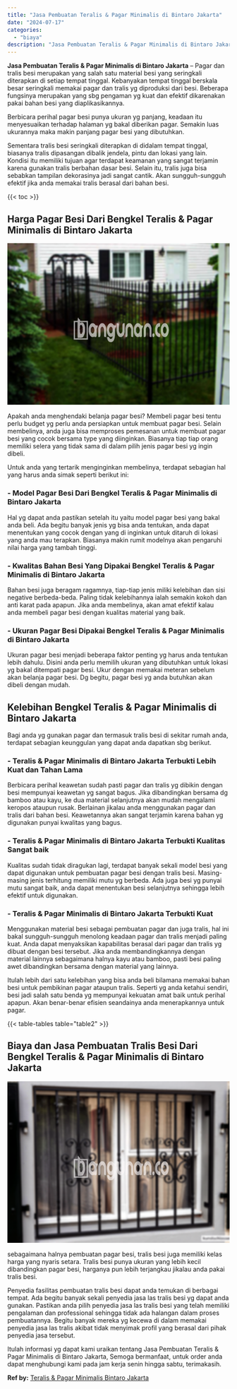 ```yaml
---
title: "Jasa Pembuatan Teralis & Pagar Minimalis di Bintaro Jakarta"
date: "2024-07-17"
categories: 
  - "biaya"
description: "Jasa Pembuatan Teralis & Pagar Minimalis di Bintaro Jakarta. Itulah informasi yg dapat kami uraikan tentang Jasa Pembuatan Teralis & Pagar Minimalis di Binta..."
---
```


**Jasa Pembuatan Teralis & Pagar Minimalis di Bintaro Jakarta** – Pagar dan tralis besi merupakan yang salah satu material besi yang seringkali diterapkan di setiap tempat tinggal. Kebanyakan tempat tinggal berskala besar seringkali memakai pagar dan tralis yg diproduksi dari besi. Beberapa fungsinya merupakan yang sbg pengaman yg kuat dan efektif dikarenakan pakai bahan besi yang diaplikasikannya.

Berbicara perihal pagar besi punya ukuran yg panjang, keadaan itu menyesuaikan terhadap halaman yg bakal diberikan pagar. Semakin luas ukurannya maka makin panjang pagar besi yang dibutuhkan.

Sementara tralis besi seringkali diterapkan di didalam tempat tinggal, biasanya tralis dipasangan dibalik jendela, pintu dan lokasi yang lain. Kondisi itu memiliki tujuan agar terdapat keamanan yang sangat terjamin karena gunakan tralis berbahan dasar besi. Selain itu, tralis juga bisa sebabkan tampilan dekorasinya jadi sangat cantik. Akan sungguh-sungguh efektif jika anda memakai tralis berasal dari bahan besi.

{{< toc >}}

## Harga Pagar Besi Dari Bengkel Teralis & Pagar Minimalis di Bintaro Jakarta

![Jasa Pembuatan Teralis & Pagar Minimalis di Bintaro Jakarta](/images/pagar-minimalis-murah-43.png)

Apakah anda menghendaki belanja pagar besi? Membeli pagar besi tentu perlu budget yg perlu anda persiapkan untuk membuat pagar besi. Selain membelinya, anda juga bisa memproses pemesanan untuk membuat pagar besi yang cocok bersama type yang diinginkan. Biasanya tiap tiap orang memiliki selera yang tidak sama di dalam pilih jenis pagar besi yg ingin dibeli.

Untuk anda yang tertarik menginginkan membelinya, terdapat sebagian hal yang harus anda simak seperti berikut ini:
### \- Model Pagar Besi Dari Bengkel Teralis & Pagar Minimalis di Bintaro Jakarta

Hal yg dapat anda pastikan setelah itu yaitu model pagar besi yang bakal anda beli. Ada begitu banyak jenis yg bisa anda tentukan, anda dapat menentukan yang cocok dengan yang di inginkan untuk ditaruh di lokasi yang anda mau terapkan. Biasanya makin rumit modelnya akan pengaruhi nilai harga yang tambah tinggi.

### \- Kwalitas Bahan Besi Yang Dipakai Bengkel Teralis & Pagar Minimalis di Bintaro Jakarta

Bahan besi juga beragam ragamnya, tiap-tiap jenis miliki kelebihan dan sisi negative berbeda-beda. Paling tidak kelebihannya ialah semakin kokoh dan anti karat pada apapun. Jika anda membelinya, akan amat efektif kalau anda membeli pagar besi dengan kualitas material yang baik.

### \- Ukuran Pagar Besi Dipakai Bengkel Teralis & Pagar Minimalis di Bintaro Jakarta

Ukuran pagar besi menjadi beberapa faktor penting yg harus anda tentukan lebih dahulu. Disini anda perlu memilih ukuran yang dibutuhkan untuk lokasi yg bakal ditempati pagar besi. Ukur dengan memakai meteran sebelum akan belanja pagar besi. Dg begitu, pagar besi yg anda butuhkan akan dibeli dengan mudah.

## Kelebihan Bengkel Teralis & Pagar Minimalis di Bintaro Jakarta

Bagi anda yg gunakan pagar dan termasuk tralis besi di sekitar rumah anda, terdapat sebagian keunggulan yang dapat anda dapatkan sbg berikut.

### \- Teralis & Pagar Minimalis di Bintaro Jakarta Terbukti Lebih Kuat dan Tahan Lama

Berbicara perihal keawetan sudah pasti pagar dan tralis yg dibikin dengan besi mempunyai keawetan yg sangat bagus. Jika dibandingkan bersama dg bamboo atau kayu, ke dua material selanjutnya akan mudah mengalami keropos ataupun rusak. Berlainan jikalau anda menggunakan pagar dan tralis dari bahan besi. Keawetannya akan sangat terjamin karena bahan yg digunakan punyai kwalitas yang bagus.

### \- Teralis & Pagar Minimalis di Bintaro Jakarta Terbukti Kualitas Sangat baik

Kualitas sudah tidak diragukan lagi, terdapat banyak sekali model besi yang dapat digunakan untuk pembuatan pagar besi dengan tralis besi. Masing-masing jenis terhitung memiliki mutu yg berbeda. Ada juga besi yg punyai mutu sangat baik, anda dapat menentukan besi selanjutnya sehingga lebih efektif untuk digunakan.

### \- Teralis & Pagar Minimalis di Bintaro Jakarta Terbukti Kuat

Menggunakan material besi sebagai pembuatan pagar dan juga tralis, hal ini bakal sungguh-sungguh menolong keadaan pagar dan tralis menjadi paling kuat. Anda dapat menyaksikan kapabilitas berasal dari pagar dan tralis yg dibuat dengan besi tersebut. Jika anda membandingkannya dengan material lainnya sebagaimana halnya kayu atau bamboo, pasti besi paling awet dibandingkan bersama dengan material yang lainnya.

Itulah lebih dari satu kelebihan yang bisa anda beli bilamana memakai bahan besi untuk pembikinan pagar ataupun tralis. Seperti yg anda ketahui sendiri, besi jadi salah satu benda yg mempunyai kekuatan amat baik untuk perihal apapun. Akan benar-benar efisien seandainya anda menerapkannya untuk pagar.

{{< table-tables table="table2" >}}

## Biaya dan Jasa Pembuatan Tralis Besi Dari Bengkel Teralis & Pagar Minimalis di Bintaro Jakarta

![Jasa Pembuatan Teralis & Pagar Minimalis di Bintaro Jakarta](/images/teralis-minimalis-murah-14.png)

sebagaimana halnya pembuatan pagar besi, tralis besi juga memiliki kelas harga yang nyaris setara. Tralis besi punya ukuran yang lebih kecil dibandingkan pagar besi, harganya pun lebih terjangkau jikalau anda pakai tralis besi.

Penyedia fasilitas pembuatan tralis besi dapat anda temukan di berbagai tempat. Ada begitu banyak sekali penyedia jasa las tralis besi yg dapat anda gunakan. Pastikan anda pilih penyedia jasa las tralis besi yang telah memiliki pengalaman dan professional sehingga tidak ada halangan dalam proses pembuatannya. Begitu banyak mereka yg kecewa di dalam memakai penyedia jasa las tralis akibat tidak menyimak profil yang berasal dari pihak penyedia jasa tersebut.

Itulah informasi yg dapat kami uraikan tentang Jasa Pembuatan Teralis & Pagar Minimalis di Bintaro Jakarta, Semoga bermanfaat, untuk order anda dapat menghubungi kami pada jam kerja senin hingga sabtu, terimakasih.

**Ref by:** [Teralis & Pagar Minimalis Bintaro Jakarta](https://id.wikipedia.org/wiki/Teralis)
